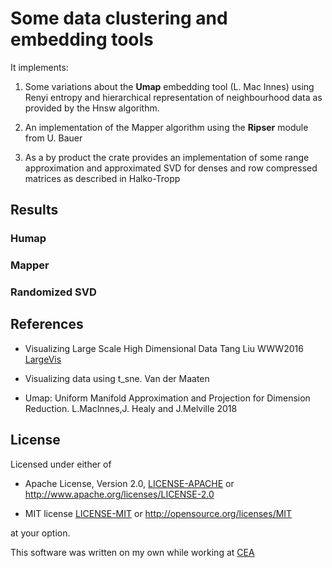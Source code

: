 # Some data clustering and embedding tools

It implements:

1. Some variations about the **Umap** embedding tool (L. Mac Innes) using Renyi entropy and hierarchical representation of neighbourhood data as provided by the Hnsw algorithm.

2. An implementation of the Mapper algorithm using the **Ripser** module from U. Bauer

3. As a by product the crate provides an implementation of some range approximation and approximated SVD for denses and row compressed matrices as described in Halko-Tropp

## Results

### Humap

### Mapper

### Randomized SVD

## References

- Visualizing Large Scale High Dimensional Data
  Tang Liu WWW2016 [LargeVis](https://arxiv.org/pdf/1602.00370.pdf)

- Visualizing data using t_sne.
  Van der Maaten 

- Umap: Uniform Manifold Approximation and Projection for Dimension Reduction.
  L.MacInnes,J. Healy and J.Melville 2018
  
## License

Licensed under either of

- Apache License, Version 2.0, [LICENSE-APACHE](LICENSE-APACHE) or <http://www.apache.org/licenses/LICENSE-2.0>
  
- MIT license [LICENSE-MIT](LICENSE-MIT) or <http://opensource.org/licenses/MIT>

at your option.

This software was written on my own while working at [CEA](http://www.cea.fr/)

